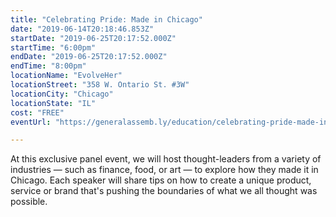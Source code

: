```yaml
---
title: "Celebrating Pride: Made in Chicago"
date: "2019-06-14T20:18:46.853Z"
startDate: "2019-06-25T20:17:52.000Z"
startTime: "6:00pm"
endDate: "2019-06-25T20:17:52.000Z"
endTime: "8:00pm"
locationName: "EvolveHer"
locationStreet: "358 W. Ontario St. #3W"
locationCity: "Chicago"
locationState: "IL"
cost: "FREE"
eventUrl: "https://generalassemb.ly/education/celebrating-pride-made-in-chicago/chicago/77301"

---
```


At this exclusive panel event, we will host thought-leaders from a variety of industries — such as finance, food, or art — to explore how they made it in Chicago. Each speaker will share tips on how to create a unique product, service or brand that's pushing the boundaries of what we all thought was possible.

